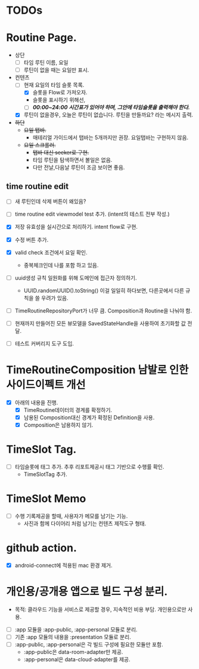 # TODOs

# Routine Page.
- 상단
  - [ ] 타임 루틴 이름, 요일
  - [ ] 루틴이 없을 때는 요일만 표시.

- 컨텐츠
  - [ ] 현재 요일의 타임 슬롯 목록.
    - [x] 슬롯을 Flow로 가져오자.
    - 슬롯을 표시하기 위해선,
    - [ ] ***00:00~24:00 시간표가 있어야 하며, 그안에 타임슬롯을 출력해야 한다.***
  - [x] 루틴이 없을경우, 오늘은 루틴이 없습니다. 루틴을 만들까요? 라는 메시지 출력.

- ~~하단~~
  - ~~요일 탭바.~~
    - 매테리얼 가이드에서 탭바는 5개까지만 권장. 요일탭바는 구현하지 않음.
  - ~~요일 스크롤러.~~
    - ~~탭바 대신 seeker로 구현.~~
    - 타임 루틴을 탐색하면서 볼일은 없음.
    - 다만 전날,다음날 루틴이 조금 보이면 좋음.

## time routine edit
- [ ] 새 루틴인데 삭제 버튼이 왜있음?
- [ ] time routine edit viewmodel test 추가. (intent의 테스트 전부 작성.)
- [x] 저장 유효성을 실시간으로 처리하기. intent flow로 구현.
- [x] 수정 버튼 추가.
- [x] valid check 조건에서 요일 확인.
  - 중복체크인데 나를 포함 하고 있음.

- [ ] uuid생성 규칙 일원화를 위해 도메인에 접근자 정의하기.
  - UUID.randomUUID().toString() 이걸 일일히 하다보면, 다른곳에서 다른 규칙을 쓸 우려가 있음.
- [ ] TimeRoutineRepositoryPort가 너무 큼. Composition과 Routine을 나눠야 함.
- [ ] 현재까지 만들어진 모든 뷰모델을 SavedStateHandle을 사용하여 초기화할 값 전달.
- [ ] 테스트 커버리지 도구 도입.

# TimeRoutineComposition 남발로 인한 사이드이펙트 개선
- [x] 아래의 내용을 진행.
  - [x] TimeRoutine데이터의 경계를 확정하기.
  - [x] 남용된 Composition대신 경계가 확정된 Definition을 사용.
  - [x] Composition은 남용하지 않기.

# TimeSlot Tag.
- [ ] 타임슬롯에 태그 추가. 추후 리포트제공시 태그 기반으로 수행률 확인.
  - TimeSlotTag 추가.

# TimeSlot Memo
- [ ] 수행 기록제공을 할때, 사용자가 메모를 남기는 기능. 
  - 사진과 함께 다이어리 처럼 남기는 컨텐츠 제작도구 형태.

# github action.
- [x] android-connect에 적용된 mac 환경 제거.


# 개인용/공개용 앱으로 빌드 구성 분리.
- 목적: 클라우드 기능을 서비스로 제공할 경우, 지속적인 비용 부담. 개인용으로만 사용.
- [ ] :app 모듈을 :app-public, :app-personal 모듈로 분리.
- [ ] 기존 :app 모듈의 내용을 :presentation 모듈로 분리.
- [ ] :app-public, :app-personal은 각 빌드 구성에 필요한 모듈만 포함.
  - :app-public은 data-room-adapter만 제공.
  - :app-personal은 data-cloud-adapter를 제공.


